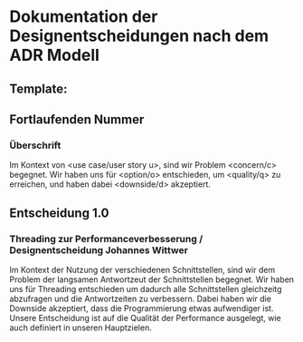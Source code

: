 # Dokumentation der Designentscheidungen nach dem ADR Modell

## Template:

## Fortlaufenden Nummer

### Überschrift

Im Kontext von <use case/user story u>, sind wir Problem <concern/c> begegnet.
Wir haben uns für <option/o> entschieden, um <quality/q> zu erreichen, und haben dabei <downside/d> akzeptiert.

## Entscheidung 1.0

### Threading zur Performanceverbesserung / Designentscheidung Johannes Wittwer

Im Kontext der Nutzung der verschiedenen Schnittstellen, sind wir dem Problem der langsamen Antwortzeut der Schnittstellen begegnet. Wir haben uns für Threading entschieden um dadurch alle Schnittstellen gleichzeitg abzufragen und die Antwortzeiten zu verbessern. Dabei haben wir die Downside akzeptiert, dass die Programmierung etwas aufwendiger ist. Unsere Entscheidung ist auf die Qualität der Performance ausgelegt, wie auch definiert in unseren Hauptzielen.
